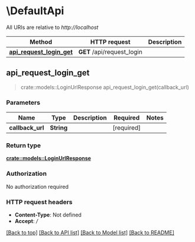 # \DefaultApi

All URIs are relative to *http://localhost*

Method | HTTP request | Description
------------- | ------------- | -------------
[**api_request_login_get**](DefaultApi.md#api_request_login_get) | **GET** /api/request_login | 



## api_request_login_get

> crate::models::LoginUrlResponse api_request_login_get(callback_url)


### Parameters


Name | Type | Description  | Required | Notes
------------- | ------------- | ------------- | ------------- | -------------
**callback_url** | **String** |  | [required] |

### Return type

[**crate::models::LoginUrlResponse**](LoginUrlResponse.md)

### Authorization

No authorization required

### HTTP request headers

- **Content-Type**: Not defined
- **Accept**: */*

[[Back to top]](#) [[Back to API list]](../README.md#documentation-for-api-endpoints) [[Back to Model list]](../README.md#documentation-for-models) [[Back to README]](../README.md)

